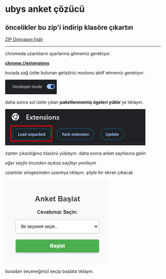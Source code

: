 # ubys anket çözücü
## öncelikler bu zip'i indirip klasöre çıkartın
[ZIP Dosyasını İndir](https://raw.githubusercontent.com/ssevban/ubysAnket/main/ubysanket.zip)

---
chromeda uzantıların ayarlarına gitmemiz gerekiyor.

[**chrome://extensions**](chrome://extensions)

burada sağ üstte bulunan geliştirici modunu aktif etmemiz gerekiyor. 

![1](resimler/1.png)

daha sonra sol üstte çıkan **paketlenmemiş ögeleri yükle**'ye tıklayın.

![2](resimler/2.png)


zipten çıkardığınız klasörü yükleyin.
daha sonra anket sayfasına gelin

*eğer sayfa önceden açıksa sayfayı yenileyin*

uzantılar simgesinden uzantıya tıklayın. şöyle bir ekran çıkacak 

![3](resimler/3.png)

buradan seçeneğinizi seçip başlata tıklayın.
